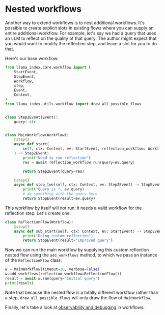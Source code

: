 # Nested workflows

Another way to extend workflows is to nest additional workflows. It's possible to create explicit slots in existing flows where you can supply an entire additional workflow. For example, let's say we had a query that used an LLM to reflect on the quality of that query. The author might expect that you would want to modify the reflection step, and leave a slot for you to do that.

Here's our base workflow:

```python
from llama_index.core.workflow import (
    StartEvent,
    StopEvent,
    Workflow,
    step,
    Event,
    Context,
)
from llama_index.utils.workflow import draw_all_possible_flows


class Step2Event(Event):
    query: str


class MainWorkflow(Workflow):
    @step()
    async def start(
        self, ctx: Context, ev: StartEvent, reflection_workflow: Workflow
    ) -> Step2Event:
        print("Need to run reflection")
        res = await reflection_workflow.run(query=ev.query)

        return Step2Event(query=res)

    @step()
    async def step_two(self, ctx: Context, ev: Step2Event) -> StopEvent:
        print("Query is ", ev.query)
        # do something with the query here
        return StopEvent(result=ev.query)
```

This workflow by itself will not run; it needs a valid workflow for the reflection step. Let's create one:

```python
class ReflectionFlow(Workflow):
    @step()
    async def sub_start(self, ctx: Context, ev: StartEvent) -> StopEvent:
        print("Doing custom reflection")
        return StopEvent(result="Improved query")
```

Now we can run the main workflow by supplying this custom reflection nested flow using the `add_workflows` method, to which we pass an instance of the `ReflectionFlow` class:

```python
w = MainWorkflow(timeout=10, verbose=False)
w.add_workflows(reflection_workflow=ReflectionFlow())
result = await w.run(query="Initial query")
print(result)
```

Note that because the nested flow is a totally different workflow rather than a step, `draw_all_possible_flows` will only draw the flow of `MainWorkflow`.

Finally, let's take a look at [observability and debugging](observability.md) in workflows.
